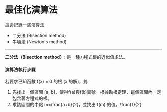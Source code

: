 <!DOCTYPE html>
<html>

<body>

<h1>最佳化演算法</h1>
這邊記錄一些演算法
<ul>
    <li>二分法 (Bisection method)</li>
    <li>牛頓法 (Newton's method)</li>
</ul>
<hr>
<b>二分法（Bisection method）</b>: 是一種方程式根的近似值求法。 <br>

<h4>演算法執行步驟</h4>
若要求已知函數 f(x) = 0 的根 (x 的解)，則:
<ol>
  <li>先找出一個區間 [a, b]，使得f(a)與f(b)異號。根據勘根定理，這個區間內一定包含著方程式的根。</li>
  <li>求該區間的中點 m=\frac{a+b}{2}，並找出 f(m) 的值。\frac{1}{2} </li>
</ol> 


</body>
</html>
